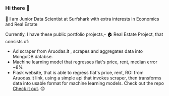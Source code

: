 ### Hi there 👋

🥝 I am Junior Data Scientist at Surfshark with extra interests in Economics and Real Estate

Currently, I have these public portfolio projects,-
🏠 Real Estate Project, that consists of:
* Ad scraper from Aruodas.lt , scrapes and aggregates data into MongoDB databse.
* Machine learning model that regresses flat's price, rent, median error ~8%
* Flask website, that is able to regress flat's price, rent, ROI from Aruodas.lt link, using a simple api that invokes scraper,
then transforms data into usable format for machine learning models.
Check out the repo [Check it out](https://github.com/Kiwisuki/Real-Estate-Project). 😊
